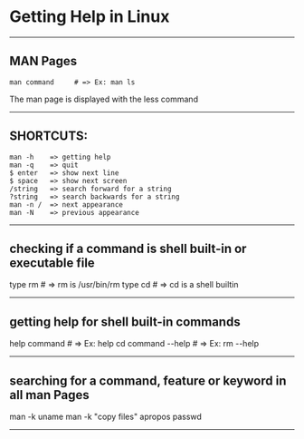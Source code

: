 
# Getting Help in Linux

---
## MAN Pages
```
man command     # => Ex: man ls
```

The man page is displayed with the less command

---
## SHORTCUTS:
```
man -h    => getting help
man -q    => quit
$ enter   => show next line
$ space   => show next screen
/string   => search forward for a string
?string   => search backwards for a string
man -n /  => next appearance
man -N    => previous appearance
```

---
## checking if a command is shell built-in or executable file

type rm        # => rm is /usr/bin/rm
type cd        # => cd is a shell builtin

---
## getting help for shell built-in commands

help command    # => Ex: help cd
command --help  # => Ex: rm --help

---
## searching for a command, feature or keyword in all man Pages

man -k uname
man -k "copy files"
apropos passwd

---